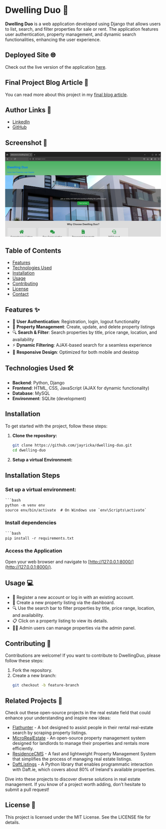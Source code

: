 # Dwelling Duo 🏡

**Dwelling Duo** is a web application developed using Django that allows users to list, search, and filter properties for sale or rent. The application features user authentication, property management, and dynamic search functionalities, enhancing the user experience.

## Deployed Site 🌐
Check out the live version of the application [here](https://youtu.be/TwY8yHKNfnI?si=rBD6gzaAPcplXktA).

## Final Project Blog Article 📝
You can read more about this project in my [final blog article](https://medium.com/@johnrika/my-journey-in-building-dwellingduo-a-property-listing-platform-2d8586abfbfc).

## Author Links 🔗
- [LinkedIn](https://www.linkedin.com/in/john-rika/)
- [GitHub](https://github.com/jayricka)

## Screenshot 📸
![Dwelling Duo Screenshot](assets/homepage-screenshot.png)

## Table of Contents

- [Features](#features)
- [Technologies Used](#technologies-used)
- [Installation](#installation)
- [Usage](#usage)
- [Contributing](#contributing)
- [License](#license)
- [Contact](#contact)

## Features ✨

- 🔐 **User Authentication**: Registration, login, logout functionality
- 🏡 **Property Management**: Create, update, and delete property listings
- 🔍 **Search & Filter**: Search properties by title, price range, location, and availability
- ⚡ **Dynamic Filtering**: AJAX-based search for a seamless experience
- 📱 **Responsive Design**: Optimized for both mobile and desktop

## Technologies Used 🛠️

- **Backend**: Python, Django
- **Frontend**: HTML, CSS, JavaScript (AJAX for dynamic functionality)
- **Database**: MySQL
- **Environment**: SQLite (development)

## Installation

To get started with the project, follow these steps:

1. **Clone the repository:**

   ```bash
   git clone https://github.com/jayricka/dwelling-duo.git
   cd dwelling-duo
2. **Setup a virtual Environment:**

## Installation Steps

### Set up a virtual environment:

    ```bash
    python -m venv env
    source env/bin/activate  # On Windows use `env\Scripts\activate`

### Install dependencies

    ```bash
    pip install -r requirements.txt

### Access the Application

Open your web browser and navigate to [http://127.0.0.1:8000/](http://127.0.0.1:8000/).

## Usage 💻

- 📝 Register a new account or log in with an existing account.
- 🏡 Create a new property listing via the dashboard.
- 🔍 Use the search bar to filter properties by title, price range, location, and availability.
- 📋 Click on a property listing to view its details.
- &#x1F469;&#x200D;&#x1F4BC; Admin users can manage properties via the admin panel.

## Contributing 🤝

Contributions are welcome! If you want to contribute to DwellingDuo, please follow these steps:

1. Fork the repository.
2. Create a new branch:
   ```bash
   git checkout -b feature-branch

## Related Projects 🔗

Check out these open-source projects in the real estate field that could enhance your understanding and inspire new ideas:

- [Flathunter](https://github.com/flathunters/flathunter) - A bot designed to assist people in their rental real-estate search by scraping property listings.
- [MicroRealEstate](https://github.com/microrealestate/microrealestate) - An open-source property management system designed for landlords to manage their properties and rentals more efficiently.
- [ResidenceCMS](https://github.com/Coderberg/ResidenceCMS) - A fast and lightweight Property Management System that simplifies the process of managing real estate listings.
- [DaftListings](https://github.com/AnthonyBloomer/daftlistings) - A Python library that enables programmatic interaction with Daft.ie, which covers about 80% of Ireland's available properties.

Dive into these projects to discover diverse solutions in real estate management. If you know of a project worth adding, don’t hesitate to submit a pull request!

## License 📜

This project is licensed under the MIT License. See the LICENSE file for details.
